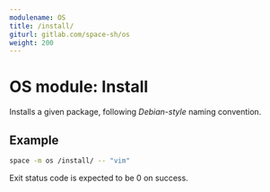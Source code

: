 ```yaml
---
modulename: OS
title: /install/
giturl: gitlab.com/space-sh/os
weight: 200
---
```

# OS module: Install

Installs a given package, following _Debian-style_ naming convention.


## Example

```sh
space -m os /install/ -- "vim"
```

Exit status code is expected to be 0 on success.
